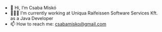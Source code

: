 - 👋 Hi, I’m Csaba Miskó
- 👨🏻‍💻 I’m currently working at Uniqua Raifeissen Software Services Kft. as a Java Developer
- 📫 How to reach me: csabamisko@gmail.com

<!---
Birbseye/Birbseye is a ✨ special ✨ repository because its `README.md` (this file) appears on your GitHub profile.
You can click the Preview link to take a look at your changes.
--->
